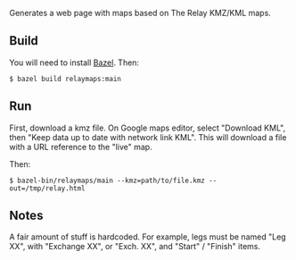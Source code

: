 Generates a web page with maps based on The Relay KMZ/KML maps.

## Build

You will need to install [Bazel](bazel.io). Then:

    $ bazel build relaymaps:main

## Run

First, download a kmz file. On Google maps editor, select "Download KML", then
"Keep data up to date with network link KML". This will download a file with a
URL reference to the "live" map.

Then:

    $ bazel-bin/relaymaps/main --kmz=path/to/file.kmz --out=/tmp/relay.html

## Notes

A fair amount of stuff is hardcoded. For example, legs must be named "Leg XX",
with "Exchange XX", or "Exch. XX", and "Start" / "Finish" items.
